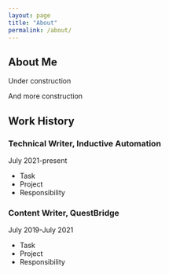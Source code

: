 ```yaml
---
layout: page
title: "About"
permalink: /about/
---
```


## About Me
Under construction

And more construction

## Work History
### Technical Writer, Inductive Automation
July 2021-present
* Task
* Project
* Responsibility

### Content Writer, QuestBridge
July 2019-July 2021
* Task
* Project
* Responsibility

